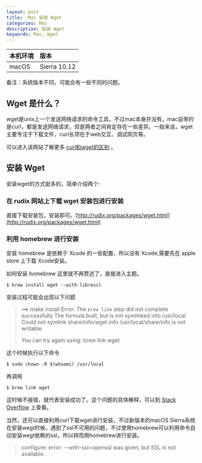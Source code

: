 ```yaml
---
layout: post
title:  Mac 安装 Wget
categories: Mac
description: 安装 Wget
keywords: Mac, Wget
---
```


|本机环境|版本|
|:---|:---|
|macOS|Sierra 10.12|

备注：系统版本不同，可能会有一些不同的问题。

## Wget 是什么？

wget是unix上一个发送网络请求的命令工具，不过mac本身并没有，mac自带的是curl，都是发送网络请求，但是两者之间肯定存在一些差异。一般来说，wget主要专注于下载文件，curl长项在于web交互、调试网页等。

可以进入该网站了解更多 [curl和wget的区别](https://daniel.haxx.se/docs/curl-vs-wget.html) 。

## 安装 Wget

安装wget的方式挺多的，简单介绍两个:

### 在 rudix 网站上下载 wget 安装包进行安装 

直接下载安装包，安装即可。[http://rudix.org/packages/wget.html](http://rudix.org/packages/wget.html)

### 利用 homebrew 进行安装

安装 homebrew 是依赖于 Xcode 的一些配置，所以没有 Xcode,需要先在 apple store 上下载 Xcode安装。

如何安装 homebrew 这里就不再赘述了，直接进入主题。

```
$ brew install wget --with-libressl
```
安装过程可能会出现以下问题

>==> make install
>Error: The `brew link` step did not complete successfully
>The formula built, but is not symlinked into /usr/local
>Could not symlink share/info/wget.info
>/usr/local/share/info is not writable.
>
>You can try again using:
>  brew link wget
  
这个时候执行以下命令

```
$ sudo chown -R $(whoami) /usr/local
```
再调用

```
$ brew link wget
```

这时候不报错，就代表安装成功了。这个问题的具体解释，可以到 [Stack Overflow](http://stackoverflow.com/questions/26647412/homebrew-could-not-symlink-usr-local-bin-is-not-writable) 上查看。

当然，还可以直接利用curl下载wget进行安装，不过新版本的macOS Sierra系统在安装wegt时候，遇到了ssl不可用的问题，不过使用homebrew可以利用命令自动安装wegt依赖的ssl，所以转而用homebrew进行安装。
>configure: error: --with-ssl=openssl was given, but SSL is not available.
